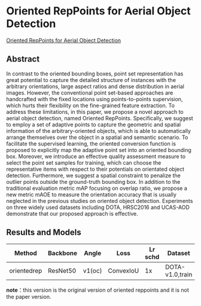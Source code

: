 # Oriented RepPoints for Aerial Object Detection

[Oriented RepPoints for Aerial Object Detection](http://arxiv.org/abs/2105.11111)

## Abstract

In contrast to the oriented bounding boxes, point set representation has great potential to capture the detailed structure of instances with the arbitrary orientations, large aspect ratios and dense distribution in aerial images. However, the conventional point set-based approaches are handcrafted with the fixed locations using points-to-points supervision, which hurts their flexibility on the fine-grained feature extraction. To address these limitations, in this paper, we propose a novel approach to aerial object detection, named Oriented RepPoints. Specifically, we suggest to employ a set of adaptive points to capture the geometric and spatial information of the arbitrary-oriented objects, which is able to automatically arrange themselves over the object in a spatial and semantic scenario. To facilitate the supervised learning, the oriented conversion function is proposed to explicitly map the adaptive point set into an oriented bounding box. Moreover, we introduce an effective quality assessment measure to select the point set samples for training, which can choose the representative items with respect to their potentials on orientated object detection. Furthermore, we suggest a spatial constraint to penalize the outlier points outside the ground-truth bounding box. In addition to the traditional evaluation metric mAP focusing on overlap ratio, we propose a new metric mAOE to measure the orientation accuracy that is usually neglected in the previous studies on oriented object detection. Experiments on three widely used datasets including DOTA, HRSC2016 and UCAS-AOD demonstrate that our proposed approach is effective.

## Results and Models

| Method      | Backbone | Angle  | Loss      | Lr schd | Dataset         | preprocess    | $AP_{0.5}$ | $AP_{0.75}$ | $mAP$ |
| ----------- | -------- | ------ | --------- | ------- | --------------- | ------------- | ---------- | ----------- | ----- |
| orientedrep | ResNet50 | v1(oc) | ConvexIoU | 1x      | DOTA-v1.0,train | 1024x1024,512 | 66.53      | 37.03       | 37.02 |

**note**：this version is the original version of  oriented reppoints and it is not the paper version.